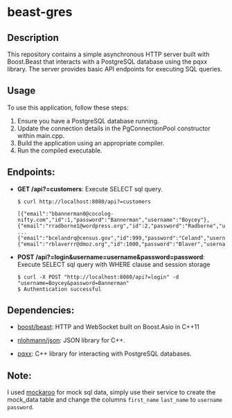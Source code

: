 # beast-gres

## Description

This repository contains a simple asynchronous HTTP server built with Boost.Beast that interacts with a PostgreSQL database using the pqxx library. The server provides basic API endpoints for executing SQL queries.

## Usage

To use this application, follow these steps:

1. Ensure you have a PostgreSQL database running.
1. Update the connection details in the PgConnectionPool constructor within main.cpp.
1. Build the application using an appropriate compiler.
1. Run the compiled executable.

## Endpoints:

- **GET /api?=customers**: Execute SELECT sql query.

    ```
    $ curl http://localhost:8080/api?=customers

    [{"email":"bbannerman0@cocolog-nifty.com","id":1,"password":"Bannerman","username":"Boycey"},{"email":"rradborne1@wordpress.org","id":2,"password":"Radborne","username":"Roman"},
    ...
    {"email":"bcelandrq@census.gov","id":999,"password":"Celand","username":"Billi"},
    {"email":"rblaverrr@dmoz.org","id":1000,"password":"Blaver","username":"Rube"}]
    ```

- **POST /api?=login&username=username&password=password**: Execute SELECT sql query with WHERE clause and session storage
    ```
    $ curl -X POST "http://localhost:8080/api?=login" -d "username=Boycey&password=Bannerman"
    $ Authentication successful
    ```


## Dependencies:
- [boost/beast](https://github.com/boostorg/beast): HTTP and WebSocket built on Boost.Asio in C++11

- [nlohmann/json](https://github.com/nlohmann/json): JSON library for C++.

- [pqxx](https://github.com/jtv/libpqxx): C++ library for interacting with PostgreSQL databases.

## Note:

I used [mockaroo](https://www.mockaroo.com/) for mock sql data, simply use their service to create the mock_data table and change the columns ```first_name``` ```last_name``` to ```username``` ```password```.